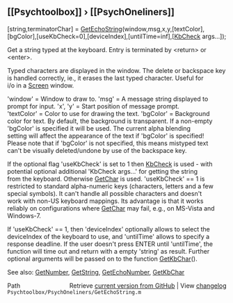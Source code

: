 ## [[Psychtoolbox]] &#8250; [[PsychOneliners]]

[string,terminatorChar] = [GetEchoString](GetEchoString)(window,msg,x,y,[textColor],[bgColor],[useKbCheck=0],[deviceIndex],[untilTime=inf],[[KbCheck](KbCheck) args...]);  
  
Get a string typed at the keyboard. Entry is terminated by <return\> or  
<enter\>.  
  
Typed characters are displayed in the window. The delete or backspace key  
is handled correctly, ie., it erases the last typed character. Useful for  
i/o in a [Screen](Screen) window.  
  
'window' = Window to draw to. 'msg' = A message string displayed to  
prompt for input. 'x', 'y' = Start position of message prompt.  
'textColor' = Color to use for drawing the text. 'bgColor' = Background  
color for text. By default, the background is transparent. If a non-empty  
'bgColor' is specified it will be used. The current alpha blending  
setting will affect the appearance of the text if 'bgColor' is specified!  
Please note that if 'bgColor' is not specified, this means mistyped text  
can't be visually deleted/undone by use of the backspace key.  
  
If the optional flag 'useKbCheck' is set to 1 then [KbCheck](KbCheck) is used - with  
potential optional additional 'KbCheck args...' for getting the string  
from the keyboard. Otherwise [GetChar](GetChar) is used. 'useKbCheck' == 1 is  
restricted to standard alpha-numeric keys (characters, letters and a few  
special symbols). It can't handle all possible characters and doesn't  
work with non-US keyboard mappings. Its advantage is that it works  
reliably on configurations where [GetChar](GetChar) may fail, e.g., on MS-Vista and  
Windows-7.  
  
If 'useKbCheck' == 1, then 'deviceIndex' optionally allows to select the  
deviceIndex of the keyboard to use, and 'untilTime' allows to specify a  
response deadline. If the user doesn't press ENTER until 'untilTime', the  
function will time out and return with a empty 'string' as result. Further  
optional arguments will be passed on to the function [GetKbChar](GetKbChar)().  
  
See also: [GetNumber](GetNumber), [GetString](GetString), [GetEchoNumber](GetEchoNumber), [GetKbChar](GetKbChar)  
  




<div class="code_header" style="text-align:right;">
  <span style="float:left;">Path&nbsp;&nbsp;</span> <span class="counter">Retrieve <a href=
  "https://raw.github.com/Psychtoolbox-3/Psychtoolbox-3/beta/Psychtoolbox/PsychOneliners/GetEchoString.m">current version from GitHub</a> | View <a href=
  "https://github.com/Psychtoolbox-3/Psychtoolbox-3/commits/beta/Psychtoolbox/PsychOneliners/GetEchoString.m">changelog</a></span>
</div>
<div class="code">
  <code>Psychtoolbox/PsychOneliners/GetEchoString.m</code>
</div>

